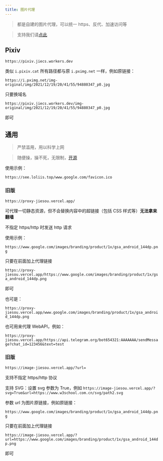 ```yaml
---
title: 图片代理
---
```


> 都是自建的图片代理，可以统一 https、反代、加速访问等

> 支持我们请[点此](/donate.html)

## Pixiv <Badge text="被墙" type="warning"/>

```
https://pixiv.jiecs.workers.dev
```

类似 `i.pixiv.cat` 所有路径都与原 `i.pximg.net` 一样，例如原链接：

`https://i.pximg.net/img-original/img/2021/12/19/20/41/55/94880347_p0.jpg`

只要换域名

`https://pixiv.jiecs.workers.dev/img-original/img/2021/12/19/20/41/55/94880347_p0.jpg`

即可

## 通用

> 严禁滥用，用以科学上网

> 随便操，操不死，无限制，[开源](https://github.com/jiesou/Deta-Proxy)

使用示例：

`https://see.loliis.top/www.google.com/favicon.ico`

### 旧版 <Badge text="暂停开放" type="error"/>

```
https://proxy-jiesou.vercel.app/
```

可代理一切静态资源，但不会替换内容中的超链接（包括 CSS 样式等）**无法拿来翻墙**

不指定 https/http 时发送 http 请求

使用示例：

`https://www.google.com/images/branding/product/1x/gsa_android_144dp.png`

只要在前面加上代理链接

`https://proxy-jiesou.vercel.app/https://www.google.com/images/branding/product/1x/gsa_android_144dp.png`

即可

也可是：

`https://proxy-jiesou.vercel.app/www.google.com/images/branding/product/1x/gsa_android_144dp.png`

也可用来代理 WebAPI，例如：

`https://proxy-jiesou.vercel.app/https://api.telegram.org/bot654321:AAAAAAA/sendMessage?chat_id=123456&text=test`

### 旧版 <Badge text="已弃用" type="warning"/>

```
https://image-jiesou.vercel.app/?url=
```

支持不指定 https/http 协议

支持 SVG：设置 svg 参数为 True，例如 `https://image-jiesou.vercel.app/?svg=True&url=https://www.w3school.com.cn/svg/path2.svg`

参数 url 为图片原链接，例如原链接：

`https://www.google.com/images/branding/product/1x/gsa_android_144dp.png`

只要在前面加上代理链接

`https://image-jiesou.vercel.app/?url=https://www.google.com/images/branding/product/1x/gsa_android_144dp.png`

即可
